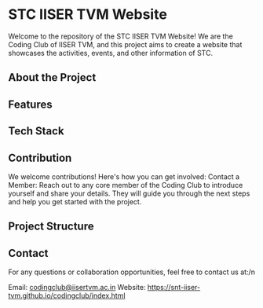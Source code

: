 # STC IISER TVM Website

Welcome to the repository of the STC IISER TVM Website! We are the Coding Club of IISER TVM, and this project aims to create a website that showcases the activities, events, and other information of STC.

## About the Project

## Features

## Tech Stack

## Contribution
We welcome contributions! Here's how you can get involved:
Contact a Member: Reach out to any core member of the Coding Club to introduce yourself and share your details. They will guide you through the next steps and help you get started with the project.

##  Project Structure


## Contact
For any questions or collaboration opportunities, feel free to contact us at:/n

Email: codingclub@iisertvm.ac.in
Website: https://snt-iiser-tvm.github.io/codingclub/index.html
